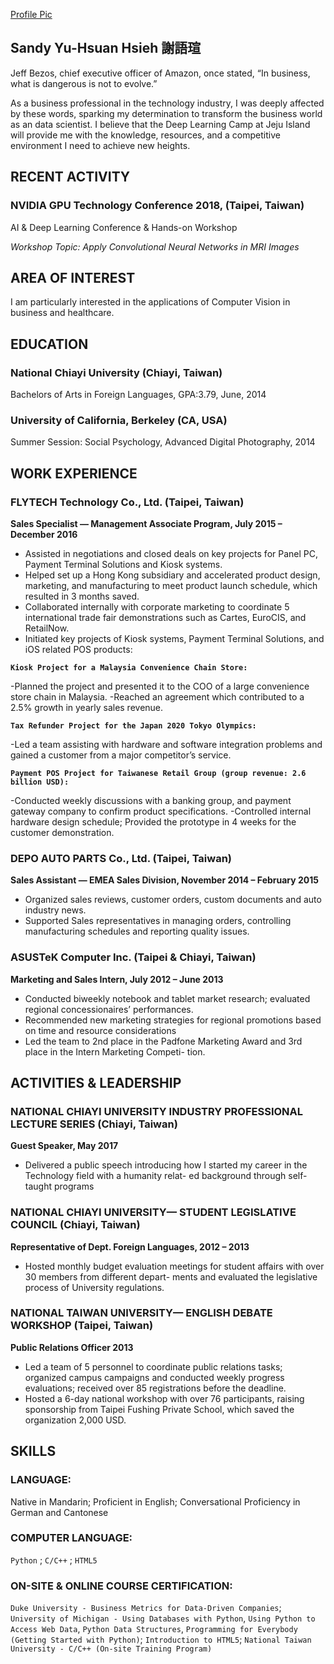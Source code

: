 [Profile Pic](https://i.imgur.com/s5bkmoT.jpg)


## Sandy Yu-Hsuan Hsieh 謝語瑄

Jeff Bezos, chief executive officer of Amazon, once stated, “In business, what is dangerous is not to evolve.”

As a business professional in the technology industry, I was deeply affected by these words, sparking my determination to transform the business world as an data scientist. I believe that the Deep Learning Camp at Jeju Island will provide me with the knowledge, resources, and a competitive environment I need to achieve new heights.



## RECENT ACTIVITY

### NVIDIA GPU Technology Conference 2018, (Taipei, Taiwan)
AI & Deep Learning Conference & Hands-on Workshop

_Workshop Topic: Apply Convolutional Neural Networks in MRI Images_

## AREA OF INTEREST

I am particularly interested in the applications of Computer Vision in business and healthcare.


## EDUCATION

### National Chiayi University (Chiayi, Taiwan)
Bachelors of Arts in Foreign Languages, GPA:3.79, June, 2014

### University of California, Berkeley (CA, USA)
Summer Session: Social Psychology, Advanced Digital Photography, 2014

## WORK EXPERIENCE
### FLYTECH Technology Co., Ltd. (Taipei, Taiwan)
__Sales Specialist — Management Associate Program, July 2015 – December 2016__                                                   

* Assisted in negotiations and closed deals on key projects for Panel PC, Payment Terminal Solutions and Kiosk systems.
* Helped set up a Hong Kong subsidiary and accelerated product design, marketing, and manufacturing to meet product launch schedule, which resulted in 3 months saved.
* Collaborated internally with corporate marketing to coordinate 5 international trade fair demonstrations such as Cartes, EuroCIS, and RetailNow.
* Initiated key projects of Kiosk systems, Payment Terminal Solutions, and iOS related POS products:

**`Kiosk Project for a Malaysia Convenience Chain Store:`**

  -Planned the project and presented it to the COO of a large convenience store chain in Malaysia.
  -Reached an agreement which contributed to a 2.5% growth in yearly sales revenue.
  
**`Tax Refunder Project for the Japan 2020 Tokyo Olympics:`**

  -Led a team assisting with hardware and software integration problems and gained a customer from a major competitor’s service.
  
**`Payment POS Project for Taiwanese Retail Group (group revenue: 2.6 billion USD):`**

  -Conducted weekly discussions with a banking group, and payment gateway company to confirm product specifications.
  -Controlled internal hardware design schedule; Provided the prototype in 4 weeks for the customer demonstration.


### DEPO AUTO PARTS Co., Ltd. (Taipei, Taiwan)
**Sales Assistant — EMEA Sales Division, November 2014 – February 2015**

* Organized sales reviews, customer orders, custom documents and auto industry news.
* Supported Sales representatives in managing orders, controlling manufacturing schedules and reporting
quality issues.

### ASUSTeK Computer Inc. (Taipei & Chiayi, Taiwan)
**Marketing and Sales Intern, July 2012 – June 2013**

* Conducted biweekly notebook and tablet market research; evaluated regional concessionaires’ performances.
* Recommended new marketing strategies for regional promotions based on time and resource considerations
* Led the team to 2nd place in the Padfone Marketing Award and 3rd place in the Intern Marketing Competi-
tion.


## ACTIVITIES & LEADERSHIP

### NATIONAL CHIAYI UNIVERSITY INDUSTRY PROFESSIONAL LECTURE SERIES (Chiayi, Taiwan)
__Guest Speaker, May 2017__
* Delivered a public speech introducing how I started my career in the Technology field with a humanity relat-
ed background through self-taught programs


### NATIONAL CHIAYI UNIVERSITY— STUDENT LEGISLATIVE COUNCIL (Chiayi, Taiwan)
__Representative of Dept. Foreign Languages, 2012 – 2013__
* Hosted monthly budget evaluation meetings for student affairs with over 30 members from different depart-
ments and evaluated the legislative process of University regulations.

### NATIONAL TAIWAN UNIVERSITY— ENGLISH DEBATE WORKSHOP (Taipei, Taiwan)
__Public Relations Officer 2013__
* Led a team of 5 personnel to coordinate public relations tasks; organized campus campaigns and conducted
weekly progress evaluations; received over 85 registrations before the deadline.
* Hosted a 6-day national workshop with over 76 participants, raising sponsorship from Taipei Fushing Private
School, which saved the organization 2,000 USD.

## SKILLS

### LANGUAGE: 
Native in Mandarin; Proficient in English; Conversational Proficiency in German and Cantonese 
### COMPUTER LANGUAGE: 
`Python` ; `C/C++` ; `HTML5`
### ON-SITE & ONLINE COURSE CERTIFICATION: 
`Duke University - Business Metrics for Data-Driven Companies`; `University of Michigan - Using Databases with Python`, `Using Python to Access Web Data`, `Python Data Structures`, `Programming for Everybody (Getting Started with Python)`; `Introduction to HTML5`; `National Taiwan University - C/C++ (On-site Training Program)`




